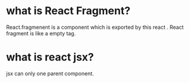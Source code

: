 # what is React Fragment?

React.fragmenent  is a component which is exported by this react . React fragment is like a empty tag.

# what is react jsx?

jsx can only one parent component.